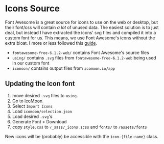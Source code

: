 # Icons Source

Font Awesome is a great source for icons to use on the web or desktop, but their font/css will contain *a lot* of unused data. The easiest solution is to just deal, but instead I have extracted the icons' svg files and compiled it into a custom font for us. This means, we use Font Awesome's icons without the extra bloat. I more or less followed this [guide](https://blog.webjeda.com/optimize-fontawesome/).

- `fontawesome-free-6.1.2-web/` contains Font Awesome's source files
- `using/` contains `.svg` files from `fontawesome-free-6.1.2-web` being used in our custom font
- `icomoon/` contains output files from `icomoon.io/app`

## Updating the Icon font

1. move desired `.svg` files to `using`.
2. Go to [IcoMoon](https://icomoon.io/app/).
3. Select `Import Icons`
4. Load `icomoon/selection.json`
5. Load desired `.svg`'s
6. Generate Font > Download
7. copy `style.css` to `/_sass/_icons.scss` and `fonts/` to `/assets/fonts`

New icons will be (probably) be accessible with the `icon-{file-name}` class.
